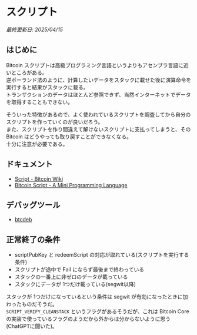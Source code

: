 # スクリプト

_最終更新日: 2025/04/15_

## はじめに

Bitcoin スクリプトは高級プログラミング言語というよりもアセンブラ言語に近いところがある。  
逆ポーランド法のように、計算したいデータをスタックに載せた後に演算命令を実行すると結果がスタックに載る。  
トランザクションのデータはほとんど参照できず、当然インターネットでデータを取得することもできない。

そういった特徴があるので、よく使われているスクリプトを調査してから自分のスクリプトを作っていくのが良いだろう。  
また、スクリプトを作り間違えて解けないスクリプトに支払ってしまうと、その Bitcoin はどうやっても取り戻すことができなくなる。  
十分に注意が必要である。

## ドキュメント

* [Script - Bitcoin Wiki](https://en.bitcoin.it/wiki/Script)
* [Bitcoin Script - A Mini Programming Language](https://learnmeabitcoin.com/technical/script/)

## デバッグツール

* [btcdeb](../tools/btcdeb.md)

## 正常終了の条件

* scriptPubKey と redeemScript の対応が取れている(スクリプトを実行する条件)
* スクリプトが途中で Fail にならず最後まで終わっている
* スタックの一番上に非ゼロのデータが載っている
* スタックにデータが 1つだけ載っている(segwit以降)

スタックが 1つだけになっているという条件は segwit が有効になったときに加わったものだそうだ。  
`SCRIPT_VERIFY_CLEANSTACK` というフラグがあるそうだが、これは Bitcoin Core の実装で使っているフラグのようだから外からは分からないように思う(ChatGPTに聞いた)。

